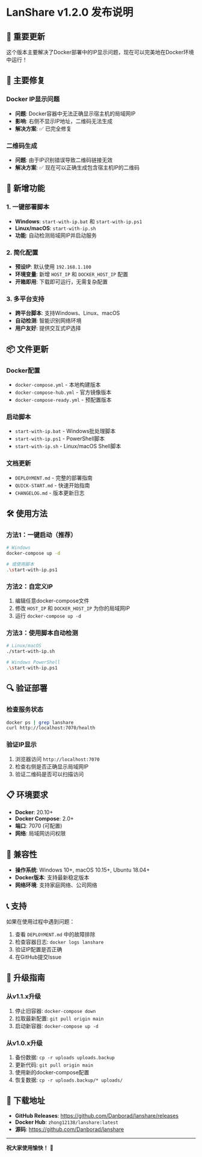 # LanShare v1.2.0 发布说明

## 🎉 重要更新

这个版本主要解决了Docker部署中的IP显示问题，现在可以完美地在Docker环境中运行！

## 🐛 主要修复

### Docker IP显示问题
- **问题**: Docker容器中无法正确显示宿主机的局域网IP
- **影响**: 右侧不显示IP地址，二维码无法生成
- **解决方案**: ✅ 已完全修复

### 二维码生成
- **问题**: 由于IP识别错误导致二维码链接无效
- **解决方案**: ✅ 现在可以正确生成包含宿主机IP的二维码

## 🚀 新增功能

### 1. 一键部署脚本
- **Windows**: `start-with-ip.bat` 和 `start-with-ip.ps1`
- **Linux/macOS**: `start-with-ip.sh`
- **功能**: 自动检测局域网IP并启动服务

### 2. 简化配置
- **预设IP**: 默认使用 `192.168.1.100`
- **环境变量**: 新增 `HOST_IP` 和 `DOCKER_HOST_IP` 配置
- **开箱即用**: 下载即可运行，无需复杂配置

### 3. 多平台支持
- **跨平台脚本**: 支持Windows、Linux、macOS
- **自动检测**: 智能识别网络环境
- **用户友好**: 提供交互式IP选择

## 📦 文件更新

### Docker配置
- `docker-compose.yml` - 本地构建版本
- `docker-compose-hub.yml` - 官方镜像版本  
- `docker-compose-ready.yml` - 预配置版本

### 启动脚本
- `start-with-ip.bat` - Windows批处理脚本
- `start-with-ip.ps1` - PowerShell脚本
- `start-with-ip.sh` - Linux/macOS Shell脚本

### 文档更新
- `DEPLOYMENT.md` - 完整的部署指南
- `QUICK-START.md` - 快速开始指南
- `CHANGELOG.md` - 版本更新日志

## 🛠️ 使用方法

### 方法1：一键启动（推荐）
```bash
# Windows
docker-compose up -d

# 或使用脚本
.\start-with-ip.ps1
```

### 方法2：自定义IP
1. 编辑任意docker-compose文件
2. 修改 `HOST_IP` 和 `DOCKER_HOST_IP` 为你的局域网IP
3. 运行 `docker-compose up -d`

### 方法3：使用脚本自动检测
```bash
# Linux/macOS
./start-with-ip.sh

# Windows PowerShell
.\start-with-ip.ps1
```

## 🔍 验证部署

### 检查服务状态
```bash
docker ps | grep lanshare
curl http://localhost:7070/health
```

### 验证IP显示
1. 浏览器访问 `http://localhost:7070`
2. 检查右侧是否正确显示局域网IP
3. 验证二维码是否可以扫描访问

## 📋 环境要求

- **Docker**: 20.10+
- **Docker Compose**: 2.0+
- **端口**: 7070 (可配置)
- **网络**: 局域网访问权限

## 🎯 兼容性

- **操作系统**: Windows 10+, macOS 10.15+, Ubuntu 18.04+
- **Docker版本**: 支持最新稳定版本
- **网络环境**: 支持家庭网络、公司网络

## 📞 支持

如果在使用过程中遇到问题：

1. 查看 `DEPLOYMENT.md` 中的故障排除
2. 检查容器日志: `docker logs lanshare`
3. 验证IP配置是否正确
4. 在GitHub提交Issue

## 🔄 升级指南

### 从v1.1.x升级
1. 停止旧容器: `docker-compose down`
2. 拉取最新配置: `git pull origin main`
3. 启动新容器: `docker-compose up -d`

### 从v1.0.x升级
1. 备份数据: `cp -r uploads uploads.backup`
2. 更新代码: `git pull origin main`
3. 使用新的docker-compose配置
4. 恢复数据: `cp -r uploads.backup/* uploads/`

## 🎊 下载地址

- **GitHub Releases**: https://github.com/Danborad/lanshare/releases
- **Docker Hub**: `zhong12138/lanshare:latest`
- **源码**: https://github.com/Danborad/lanshare

---

**祝大家使用愉快！** 🎉
